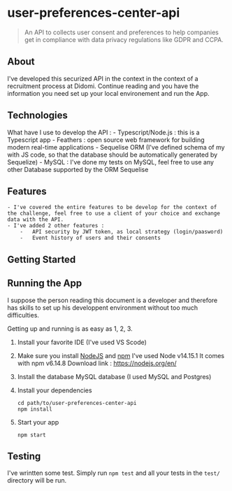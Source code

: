# user-preferences-center-api

> An API to collects user consent and preferences to help companies get in compliance with data privacy regulations like GDPR and CCPA.

## About

I've developed this securized API in the context in the context of a recruitment process at Didomi.
Continue reading and you have the information you need set up your local environement and run the App.

## Technologies

What have I use to develop the API :
    -   Typescript/Node.js : this is a Typescript app
    -   Feathers : open source web framework for building modern real-time applications
    -   Sequelise ORM (I've defined schema of my with JS code, so that the database should be automatically generated by Sequelize)
    -   MySQL : I've done my tests on MySQL, feel free to use any other Database supported by the ORM Sequelise

## Features
    - I've covered the entire features to be develop for the context of the challenge, feel free to use a client of your choice and exchange data with the API.
    - I've added 2 other features :
        -   API security by JWT token, as local strategy (login/paasword)
        -   Event history of users and their consents  


## Getting Started

## Running the App

I suppose the person reading this document is a developer and therefore has skills to set up his developpent environment without too much difficulties.

Getting up and running is as easy as 1, 2, 3.

1. Install your favorite IDE (I've used VS Scode)

2. Make sure you install [NodeJS](https://nodejs.org/) and [npm](https://www.npmjs.com/) 
    I've used Node v14.15.1 
    It comes with npm v6.14.8
    Download link : https://nodejs.org/en/

3. Install the database MySQL database (I used MySQL and Postgres)
    
2. Install your dependencies

    ```
    cd path/to/user-preferences-center-api
    npm install
    ```

3. Start your app

    ```
    npm start
    ```

## Testing
I've wrintten some test.
Simply run `npm test` and all your tests in the `test/` directory will be run.


